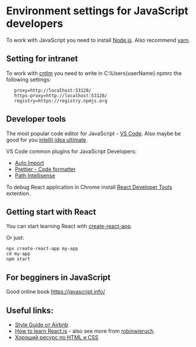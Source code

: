 # Environment settings for JavaScript developers

To work with JavaScript you need to install [Node.js](https://nodejs.org).
Also recommend [yarn](https://yarnpkg.com/).

## Setting for intranet

To work with [cntlm](https://github.com/Jepria/doc/blob/master/cntlm-settings-for-npm-yarn-maven.md) you need to write in C:\Users\{userName}\.npmrc the following settings:

```
   proxy=http://localhost:53128/
   https-proxy=http://localhost:53128/
   registry=https://registry.npmjs.org
```

## Developer tools

The most popular code editor for JavaScript - [VS Code](https://code.visualstudio.com/).
Also maybe be good for you [intellij idea ultimate](https://www.jetbrains.com/ru-ru/idea/download).

VS Code common plugins for JavaScript Developers:

- [Auto Import](https://marketplace.visualstudio.com/items?itemName=steoates.autoimport)
- [Prettier - Code formatter](https://marketplace.visualstudio.com/items?itemName=esbenp.prettier-vscode)
- [Path Intellisense](https://marketplace.visualstudio.com/items?itemName=christian-kohler.path-intellisense)

To debug React application in Chrome install [React Developer Tools](https://chrome.google.com/webstore/detail/react-developer-tools/fmkadmapgofadopljbjfkapdkoienihi) extention.

## Getting start with React

You can start learning React with [create-react-app](https://ru.reactjs.org/docs/create-a-new-react-app.html).

Or just:

```
npx create-react-app my-app
cd my-app
npm start
```

## For begginers in JavaScript

Good online book https://javascript.info/

## Useful links:

- [Style Guide от Airbnb](https://github.com/airbnb/javascript)
- [How to learn React.js](https://www.robinwieruch.de/learn-react-j) - also see more from [robinwieruch](https://www.robinwieruch.de/).
- [Хороший ресурс по HTML и CSS](http://htmlbook.ru/)
